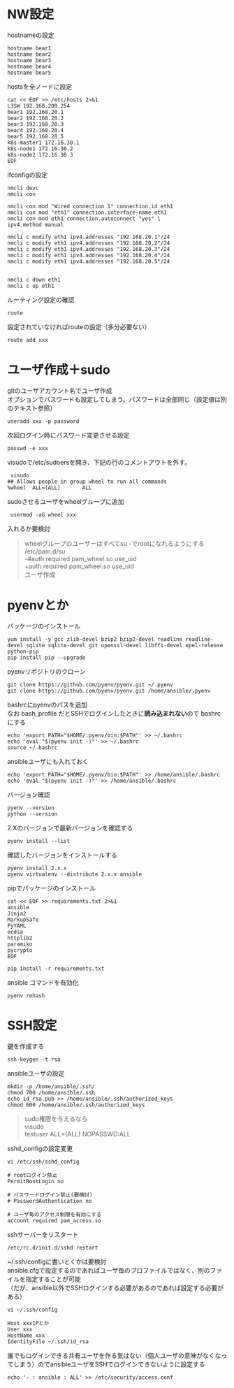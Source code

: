 # NW設定
hostnameの設定
```
hostname bear1
hostname bear2
hostname bear3
hostname bear4
hostname bear5
```

hostsを全ノードに設定
```
cat << EOF >> /etc/hosts 2>&1
L3SW 192.168.200.254
bear1 192.168.20.1
bear2 192.168.20.2
bear3 192.168.20.3
bear4 192.168.20.4
bear5 192.168.20.5
k8s-master1 172.16.30.1
k8s-node1 172.16.30.2
k8s-node2 172.16.30.3
EOF
```

ifconfigの設定
```
nmcli devc
nmcli con

nmcli con mod "Wired connection 1" connection.id eth1
nmcli con mod "eth1" connection.interface-name eth1
nmcli con mod eth1 connection.autoconnect "yes" \
ipv4.method manual 

nmcli c modify eth1 ipv4.addresses "192.168.20.1"/24 
nmcli c modify eth1 ipv4.addresses "192.168.20.2"/24 
nmcli c modify eth1 ipv4.addresses "192.168.20.3"/24 
nmcli c modify eth1 ipv4.addresses "192.168.20.4"/24 
nmcli c modify eth1 ipv4.addresses "192.168.20.5"/24 


nmcli c down eth1
nmcli c up eth1
```

ルーティング設定の確認
```
route
```

設定されていなければrouteの設定（多分必要ない）
```
route add xxx
```


# ユーザ作成＋sudo
gitのユーザアカウント名でユーザ作成  
オプションでパスワードも設定してしまう。パスワードは全部同じ（設定値は別のテキスト参照）
```
useradd xxx -p password
```

次回ログイン時にパスワード変更させる設定
```
passwd -e xxx
```
 
visudoで/etc/sudoersを開き、下記の行のコメントアウトを外す。
```
 visudo
## Allows people in group wheel to run all commands
%wheel  ALL=(ALL)       ALL
```

sudoさせるユーザをwheelグループに追加
```
 usermod -aG wheel xxx
```

入れるか要検討
> wheelグループのユーザーはすべてsu -でrootになれるようにする  
> /etc/pam.d/su  
> -#auth            required        pam_wheel.so use_uid  
> +auth            required        pam_wheel.so use_uid  
> ユーザ作成  
>   



# pyenvとか
パッケージのインストール
```
yum install -y gcc zlib-devel bzip2 bzip2-devel readline readline-devel sqlite sqlite-devel git openssl-devel libffi-devel epel-release python-pip
pip install pip --upgrade

```

pyenvリポジトリのクローン
```
git clone https://github.com/pyenv/pyenv.git ~/.pyenv
git clone https://github.com/pyenv/pyenv.git /home/ansible/.pyenv
```

bashrcにpyenvのパスを追加  
なお bash_profile だとSSHでログインしたときに**読み込まれない**ので bashrc にする
```
echo 'export PATH="$HOME/.pyenv/bin:$PATH"' >> ~/.bashrc
echo 'eval "$(pyenv init -)"' >> ~/.bashrc
source ~/.bashrc
```

ansibleユーザにも入れておく
```
echo 'export PATH="$HOME/.pyenv/bin:$PATH"' >> /home/ansible/.bashrc
echo 'eval "$(pyenv init -)"' >> /home/ansible/.bashrc
```

バージョン確認
```
pyenv --version
python --version
```

2.Xのバージョンで最新バージョンを確認する
```
pyenv install --list
```

確認したバージョンをインストールする
```
pyenv install 2.x.x
pyenv virtualenv --distribute 2.x.x ansible
```

pipでパッケージのインストール
```
cat << EOF >> requirements.txt 2>&1
ansible
Jinja2
MarkupSafe
PyYAML
ecdsa
httplib2
paramiko
pycrypto
EOF

pip install -r requirements.txt
```

ansible コマンドを有効化
```
pyenv rehash
```


# SSH設定
鍵を作成する
```
ssh-keygen -t rsa
```

ansibleユーザの設定
```
mkdir -p /home/ansible/.ssh/  
chmod 700 /home/ansible/.ssh  
echo id_rsa.pub >> /home/ansible/.ssh/authorized_keys  
chmod 600 /home/ansible/.ssh/authorized_keys  
```

> sudo権限を与えるなら  
> visudo  
> testuser ALL=(ALL) NOPASSWD:ALL  

sshd_configの設定変更
```
vi /etc/ssh/sshd_config

# rootログイン禁止
PermitRootLogin no

# パスワードログイン禁止(要検討)
# PasswordAuthentication no

# ユーザ毎のアクセス制限を有効にする
account required pam_access.so

```
sshサーバーをリスタート
```
/etc/rc.d/init.d/sshd restart
```

~/.ssh/configに書いとくかは要検討  
ansible.cfgで設定するのであればユーザ毎のプロファイルではなく、別のファイルを指定することが可能  
（だが、ansible以外でSSHログインする必要があるのであれば設定する必要がある）
```
vi ~/.ssh/config

Host xxxIPとか
User xxx
HostName xxx
IdentityFile ~/.ssh/id_rsa
```

誰でもログインできる共有ユーザを作る気はない（個人ユーザの意味がなくなってしまう）のでansibleユーザをSSHでログインできないように設定する
```
echo '- : ansible : ALL' >> /etc/security/access.conf 
```




